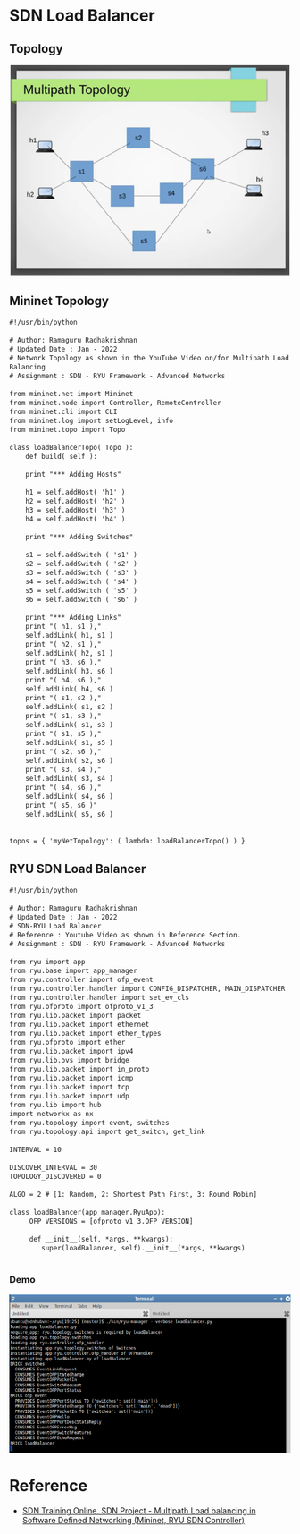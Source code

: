 # SDN Load Balancer

## Topology 

<p align="center">
  <img src="External/LoadBalancer_Topology.png" alt="Topo" width="500"></img>
</p>

## Mininet Topology 
```
#!/usr/bin/python

# Author: Ramaguru Radhakrishnan
# Updated Date : Jan - 2022
# Network Topology as shown in the YouTube Video on/for Multipath Load Balancing
# Assignment : SDN - RYU Framework - Advanced Networks

from mininet.net import Mininet
from mininet.node import Controller, RemoteController
from mininet.cli import CLI
from mininet.log import setLogLevel, info
from mininet.topo import Topo

class loadBalancerTopo( Topo ):
    def build( self ):

	print "*** Adding Hosts"

	h1 = self.addHost( 'h1' )
	h2 = self.addHost( 'h2' )
	h3 = self.addHost( 'h3' )
	h4 = self.addHost( 'h4' )

	print "*** Adding Switches"

	s1 = self.addSwitch ( 's1' )
	s2 = self.addSwitch ( 's2' )
	s3 = self.addSwitch ( 's3' )
	s4 = self.addSwitch ( 's4' )
	s5 = self.addSwitch ( 's5' )
	s6 = self.addSwitch ( 's6' )

	print "*** Adding Links"
	print "( h1, s1 ),"
	self.addLink( h1, s1 )
	print "( h2, s1 ),"
	self.addLink( h2, s1 )
	print "( h3, s6 ),"
	self.addLink( h3, s6 )
	print "( h4, s6 ),"
	self.addLink( h4, s6 )
	print "( s1, s2 ),"
	self.addLink( s1, s2 )
	print "( s1, s3 ),"
	self.addLink( s1, s3 )
	print "( s1, s5 ),"
	self.addLink( s1, s5 )
	print "( s2, s6 ),"
	self.addLink( s2, s6 )
	print "( s3, s4 ),"
	self.addLink( s3, s4 )
	print "( s4, s6 ),"
	self.addLink( s4, s6 )
	print "( s5, s6 )"
	self.addLink( s5, s6 )


topos = { 'myNetTopology': ( lambda: loadBalancerTopo() ) }	
```

## RYU SDN Load Balancer

```
#!/usr/bin/python

# Author: Ramaguru Radhakrishnan
# Updated Date : Jan - 2022
# SDN-RYU Load Balancer 
# Reference : Youtube Video as shown in Reference Section. 
# Assignment : SDN - RYU Framework - Advanced Networks

from ryu import app
from ryu.base import app_manager
from ryu.controller import ofp_event
from ryu.controller.handler import CONFIG_DISPATCHER, MAIN_DISPATCHER
from ryu.controller.handler import set_ev_cls
from ryu.ofproto import ofproto_v1_3
from ryu.lib.packet import packet
from ryu.lib.packet import ethernet
from ryu.lib.packet import ether_types
from ryu.ofproto import ether
from ryu.lib.packet import ipv4
from ryu.lib.ovs import bridge
from ryu.lib.packet import in_proto
from ryu.lib.packet import icmp
from ryu.lib.packet import tcp
from ryu.lib.packet import udp
from ryu.lib import hub
import networkx as nx
from ryu.topology import event, switches
from ryu.topology.api import get_switch, get_link

INTERVAL = 10

DISCOVER_INTERVAL = 30
TOPOLOGY_DISCOVERED = 0

ALGO = 2 # [1: Random, 2: Shortest Path First, 3: Round Robin]

class loadBalancer(app_manager.RyuApp):
     OFP_VERSIONS = [ofproto_v1_3.OFP_VERSION]

     def __init__(self, *args, **kwargs):
        super(loadBalancer, self).__init__(*args, **kwargs)
        
```

### Demo

<p align="center">
	<img src="Assets/LoadBalancer_Simple.png" alt="Load Balancer Demo" width="1000"/>
</p>	

# Reference
- [SDN Training Online. SDN Project - Multipath Load balancing in Software Defined Networking (Mininet, RYU SDN Controller)](https://www.youtube.com/watch?v=XBIR88qnLoA)
